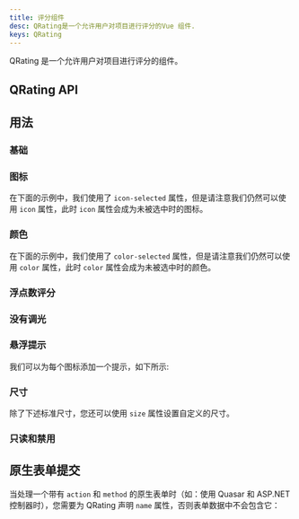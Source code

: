 ```yaml
---
title: 评分组件
desc: QRating是一个允许用户对项目进行评分的Vue 组件.
keys: QRating
---
```


QRating 是一个允许用户对项目进行评分的组件。

## QRating API

<doc-api file="QRating" />

## 用法

### 基础

<doc-example title="基础" file="QRating/Basic" />

<doc-example title="自定义数字" file="QRating/Max" />

### 图标

<doc-example title="图片图标" file="QRating/Images" />

在下面的示例中，我们使用了 `icon-selected` 属性，但是请注意我们仍然可以使用 `icon` 属性，此时 `icon` 属性会成为未被选中时的图标。

<doc-example title="选中时使用不同的图标" file="QRating/SelectedIcon" />

<doc-example title="每个评分使用不同的图标" file="QRating/ArrayIcon" />

### 颜色

在下面的示例中，我们使用了 `color-selected` 属性，但是请注意我们仍然可以使用 `color` 属性，此时 `color` 属性会成为未被选中时的颜色。

<doc-example title="每个评分使用不同的颜色" file="QRating/Colors" />

### 浮点数评分

<doc-example title="打半颗星时设置不同的图标" file="QRating/HalfSelected" />

### 没有调光

<doc-example title="No dimming" file="QRating/NoDimming" />

### 悬浮提示

我们可以为每个图标添加一个提示，如下所示:

<doc-example title="搭配 QTooltip" file="QRating/SlotTip" />

### 尺寸

除了下述标准尺寸，您还可以使用 `size` 属性设置自定义的尺寸。

<doc-example title="标准尺寸" file="QRating/StandardSizes" />

### 只读和禁用

<doc-example title="只读和禁用" file="QRating/ReadonlyDisable" />

## 原生表单提交

当处理一个带有 `action` 和 `method` 的原生表单时（如：使用 Quasar 和 ASP.NET 控制器时），您需要为 QRating 声明 `name` 属性，否则表单数据中不会包含它：

<doc-example title="原生表单" file="QRating/NativeForm" />
